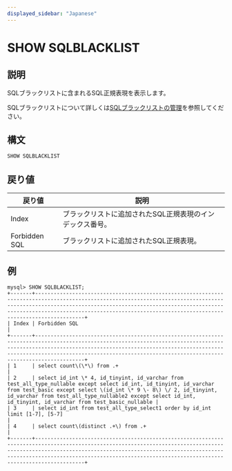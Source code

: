 ```yaml
---
displayed_sidebar: "Japanese"
---
```


# SHOW SQLBLACKLIST

## 説明

SQLブラックリストに含まれるSQL正規表現を表示します。

SQLブラックリストについて詳しくは[SQLブラックリストの管理](../../../administration/Blacklist.md)を参照してください。

## 構文

```SQL
SHOW SQLBLACKLIST
```

## 戻り値

| **戻り値**   | **説明**                                                      |
|-------------|--------------------------------------------------------------|
| Index       | ブラックリストに追加されたSQL正規表現のインデックス番号。         |
| Forbidden SQL | ブラックリストに追加されたSQL正規表現。                         |

## 例

```Plain
mysql> SHOW SQLBLACKLIST;
+-------+--------------------------------------------------------------------------------------------------------------------------------------------------------------------------------------------------------------------------------------------------------------------------------------------------------+
| Index | Forbidden SQL                                                                                                                                                                                                                                                                                          |
+-------+--------------------------------------------------------------------------------------------------------------------------------------------------------------------------------------------------------------------------------------------------------------------------------------------------------+
| 1     | select count\(\*\) from .+                                                                                                                                                                                                                                                                             |
| 2     | select id_int \* 4, id_tinyint, id_varchar from test_all_type_nullable except select id_int, id_tinyint, id_varchar from test_basic except select \(id_int \* 9 \- 8\) \/ 2, id_tinyint, id_varchar from test_all_type_nullable2 except select id_int, id_tinyint, id_varchar from test_basic_nullable |
| 3     | select id_int from test_all_type_select1 order by id_int limit [1-7], [5-7]                                                                                                                                                                                                                            |
| 4     | select count\(distinct .+\) from .+                                                                                                                                                                                                                                                                    |
+-------+--------------------------------------------------------------------------------------------------------------------------------------------------------------------------------------------------------------------------------------------------------------------------------------------------------+
```